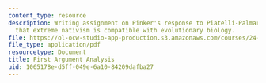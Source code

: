 ```yaml
---
content_type: resource
description: Writing assignment on Pinker's response to Piatelli-Palmarini's argument
  that extreme nativism is compatible with evolutionary biology.
file: https://ol-ocw-studio-app-production.s3.amazonaws.com/courses/24-08j-philosophical-issues-in-brain-science-spring-2009/1065178ed5ff049e6a1084209dafba27_MIT24_08JS09_assn01.pdf
file_type: application/pdf
resourcetype: Document
title: First Argument Analysis
uid: 1065178e-d5ff-049e-6a10-84209dafba27
---
```

